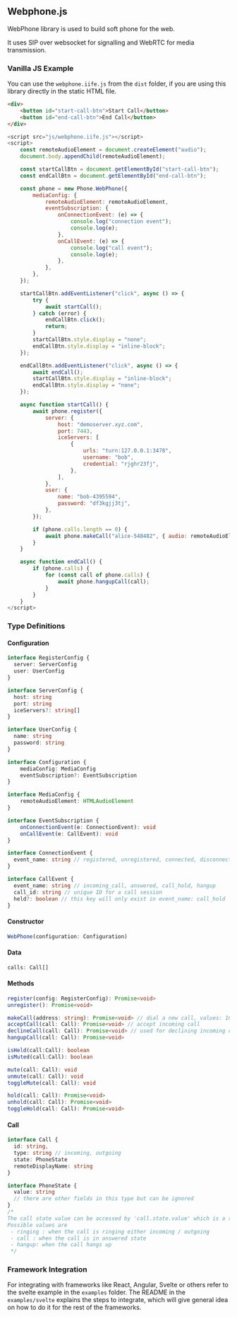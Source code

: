 ## Webphone.js

WebPhone library is used to build soft phone for the web.

It uses SIP over websocket for signalling and WebRTC for media transmission.

###  Vanilla JS Example
You can use the `webphone.iife.js` from the `dist` folder, if you are using this library directly in the static HTML file.

```html
<div>
    <button id="start-call-btn">Start Call</button>
    <button id="end-call-btn">End Call</button>
</div>
```
```javascript
<script src="js/webphone.iife.js"></script>
<script>
    const remoteAudioElement = document.createElement("audio");
    document.body.appendChild(remoteAudioElement);

    const startCallBtn = document.getElementById("start-call-btn");
    const endCallBtn = document.getElementById("end-call-btn");

    const phone = new Phone.WebPhone({
        mediaConfig: {
            remoteAudioElement: remoteAudioElement,
            eventSubscription: {
                onConnectionEvent: (e) => {
                    console.log("connection event");
                    console.log(e);
                },
                onCallEvent: (e) => {
                    console.log("call event");
                    console.log(e);
                },
            },
        },
    });

    startCallBtn.addEventListener("click", async () => {
        try {
            await startCall();
        } catch (error) {
            endCallBtn.click();
            return;
        }
        startCallBtn.style.display = "none";
        endCallBtn.style.display = "inline-block";
    });

    endCallBtn.addEventListener("click", async () => {
        await endCall();
        startCallBtn.style.display = "inline-block";
        endCallBtn.style.display = "none";
    });

    async function startCall() {
        await phone.register({
            server: {
                host: "demoserver.xyz.com",
                port: 7443,
                iceServers: [
                    {
                        urls: "turn:127.0.0.1:3478",
                        username: "bob",
                        credential: "rjghr23fj",
                    },
                ],
            },
            user: {
                name: "bob-4395594",
                password: "df3kgjj3tj",
            },
        });

        if (phone.calls.length == 0) {
            await phone.makeCall("alice-548482", { audio: remoteAudioElement, video: undefined });
        }
    }

    async function endCall() {
        if (phone.calls) {
            for (const call of phone.calls) {
                await phone.hangupCall(call);
            }
        }
    }
</script>
```

### Type Definitions

#### Configuration
```typescript
interface RegisterConfig {
  server: ServerConfig
  user: UserConfig
}

interface ServerConfig {
  host: string
  port: string
  iceServers?: string[]
}

interface UserConfig {
  name: string
  password: string
}

interface Configuration {
    mediaConfig: MediaConfig
    eventSubscription?: EventSubscription
}

interface MediaConfig {
    remoteAudioElement: HTMLAudioElement
}

interface EventSubscription {
    onConnectionEvent(e: ConnectionEvent): void
    onCallEvent(e: CallEvent): void
}

interface ConnectionEvent {
  event_name: string // registered, unregistered, connected, disconnected
}

interface CallEvent {
  event_name: string // incoming_call, answered, call_hold, hangup
  call_id: string // unique ID for a call session
  held?: boolean // this key will only exist in event_name: call_hold
}
```

#### Constructor
```typescript
WebPhone(configuration: Configuration)
```

#### Data
```typescript
calls: Call[]
```

#### Methods
```typescript
register(config: RegisterConfig): Promise<void>
unregister(): Promise<void>

makeCall(address: string): Promise<void> // dial a new call, values: 1001, 1002, ...
acceptCall(call: Call): Promise<void> // accept incoming call
declineCall(call: Call): Promise<void> // used for declining incoming call
hangupCall(call: Call): Promise<void>

isHeld(call:Call): boolean
isMuted(call:Call): boolean

mute(call: Call): void
unmute(call: Call): void
toggleMute(call: Call): void

hold(call: Call): Promise<void>
unhold(call: Call): Promise<void>
toggleHold(call: Call): Promise<void>
```

#### Call
```typescript
interface Call {
  id: string,
  type: string // incoming, outgoing
  state: PhoneState
  remoteDisplayName: string
}

interface PhoneState {
  value: string
  // there are other fields in this type but can be ignored
}
/*
The call state value can be accessed by 'call.state.value' which is a string.
Possible values are
 - ringing : when the call is ringing either incoming / outgoing
 - call : when the call is in answered state
 - hangup: when the call hangs up
 */
```

### Framework Integration
For integrating with frameworks like React, Angular, Svelte or others refer to the svelte example in the `examples` folder. The README in the `examples/svelte` explains the steps to integrate, which will give general idea on how to do it for the rest of the frameworks.
